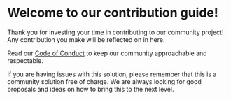 # Welcome to our contribution guide!

Thank you for investing your time in contributing to our community project! Any contribution you make will be reflected on in here. 

Read our [Code of Conduct](./CODE_OF_CONDUCT.md) to keep our community approachable and respectable.

If you are having issues with this solution, please remember that this is a community solution free of charge. We are always looking for good proposals and ideas on how to bring this to the next level. 
